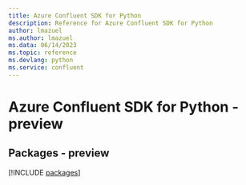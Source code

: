 ```yaml
---
title: Azure Confluent SDK for Python
description: Reference for Azure Confluent SDK for Python
author: lmazuel
ms.author: lmazuel
ms.data: 06/14/2023
ms.topic: reference
ms.devlang: python
ms.service: confluent
---
```

# Azure Confluent SDK for Python - preview
## Packages - preview
[!INCLUDE [packages](confluent-index.md)]